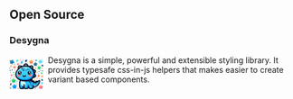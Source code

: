 ## Open Source

### Desygna

<img src="img/desygna_icon.png" align="left" width="60px" style="margin-right: 8px; margin-top: 4px;"/>

Desygna is a simple, powerful and extensible styling library.
It provides typesafe css-in-js helpers that makes easier to create variant based components.
